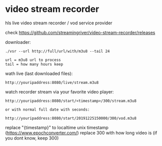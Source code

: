 # video stream recorder
hls live video stream recorder / vod service provider

check https://github.com/streamingriver/video-stream-recorder/releases

downloader:
```
./vsr --url http://full/url/with/m3u8 --tail 24

url = m3u8 url to process
tail = how many hours keep
```

wath live (last downloaded files):
```
http://youripaddress:8080/live/stream.m3u8
```


watch recorder stream via your favorite video player:
```
http://youripaddress:8080/start/<timestamp>/300/stream.m3u8

or with normal full date with seconds:

http://youripaddress:8080/start/20191225150000/300/vod.m3u8

```
replace "{timestamp}" to localtime unix timestamp (https://www.epochconverter.com/)
replace 300 with how long video is (if you dont know, keep 300)



